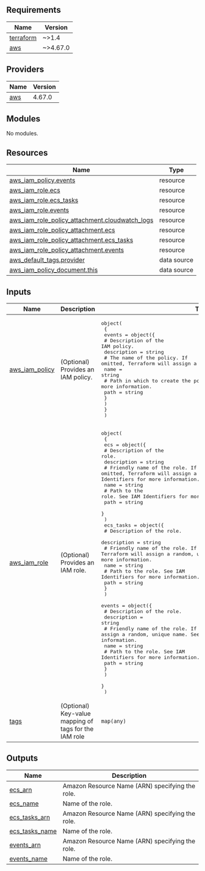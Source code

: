 <!-- BEGIN_TF_DOCS -->
## Requirements

| Name | Version |
|------|---------|
| <a name="requirement_terraform"></a> [terraform](#requirement\_terraform) | ~>1.4 |
| <a name="requirement_aws"></a> [aws](#requirement\_aws) | ~>4.67.0 |

## Providers

| Name | Version |
|------|---------|
| <a name="provider_aws"></a> [aws](#provider\_aws) | 4.67.0 |

## Modules

No modules.

## Resources

| Name | Type |
|------|------|
| [aws_iam_policy.events](https://registry.terraform.io/providers/hashicorp/aws/latest/docs/resources/iam_policy) | resource |
| [aws_iam_role.ecs](https://registry.terraform.io/providers/hashicorp/aws/latest/docs/resources/iam_role) | resource |
| [aws_iam_role.ecs_tasks](https://registry.terraform.io/providers/hashicorp/aws/latest/docs/resources/iam_role) | resource |
| [aws_iam_role.events](https://registry.terraform.io/providers/hashicorp/aws/latest/docs/resources/iam_role) | resource |
| [aws_iam_role_policy_attachment.cloudwatch_logs](https://registry.terraform.io/providers/hashicorp/aws/latest/docs/resources/iam_role_policy_attachment) | resource |
| [aws_iam_role_policy_attachment.ecs](https://registry.terraform.io/providers/hashicorp/aws/latest/docs/resources/iam_role_policy_attachment) | resource |
| [aws_iam_role_policy_attachment.ecs_tasks](https://registry.terraform.io/providers/hashicorp/aws/latest/docs/resources/iam_role_policy_attachment) | resource |
| [aws_iam_role_policy_attachment.events](https://registry.terraform.io/providers/hashicorp/aws/latest/docs/resources/iam_role_policy_attachment) | resource |
| [aws_default_tags.provider](https://registry.terraform.io/providers/hashicorp/aws/latest/docs/data-sources/default_tags) | data source |
| [aws_iam_policy_document.this](https://registry.terraform.io/providers/hashicorp/aws/latest/docs/data-sources/iam_policy_document) | data source |

## Inputs

| Name | Description | Type | Default | Required |
|------|-------------|------|---------|:--------:|
| <a name="input_aws_iam_policy"></a> [aws\_iam\_policy](#input\_aws\_iam\_policy) | (Optional) Provides an IAM policy. | <pre>object(<br>    {<br>      events = object({<br>        # Description of the IAM policy.<br>        description = string<br>        # The name of the policy. If omitted, Terraform will assign a random, unique name.<br>        name = string<br>        # Path in which to create the policy. See IAM Identifiers for more information.<br>        path = string<br>        }<br>      )<br>    }<br>  )</pre> | <pre>{<br>  "events": {<br>    "description": "Policy for ECS.",<br>    "name": "ecs-policy",<br>    "path": "/"<br>  }<br>}</pre> | no |
| <a name="input_aws_iam_role"></a> [aws\_iam\_role](#input\_aws\_iam\_role) | (Optional) Provides an IAM role. | <pre>object(<br>    {<br>      ecs = object({<br>        # Description of the role.<br>        description = string<br>        # Friendly name of the role. If omitted, Terraform will assign a random, unique name. See IAM Identifiers for more information.<br>        name = string<br>        # Path to the role. See IAM Identifiers for more information.<br>        path = string<br>        }<br>      )<br>      ecs_tasks = object({<br>        # Description of the role.<br>        description = string<br>        # Friendly name of the role. If omitted, Terraform will assign a random, unique name. See IAM Identifiers for more information.<br>        name = string<br>        # Path to the role. See IAM Identifiers for more information.<br>        path = string<br>        }<br>      )<br>      events = object({<br>        # Description of the role.<br>        description = string<br>        # Friendly name of the role. If omitted, Terraform will assign a random, unique name. See IAM Identifiers for more information.<br>        name = string<br>        # Path to the role. See IAM Identifiers for more information.<br>        path = string<br>        }<br>      )<br>    }<br>  )</pre> | <pre>{<br>  "ecs": {<br>    "description": "Role for ECS.",<br>    "name": "ecs-role",<br>    "path": "/"<br>  },<br>  "ecs_tasks": {<br>    "description": "Role for ECS Task.",<br>    "name": "ecs-tasks-role",<br>    "path": "/"<br>  },<br>  "events": {<br>    "description": "Role for Events.",<br>    "name": "events-role",<br>    "path": "/"<br>  }<br>}</pre> | no |
| <a name="input_tags"></a> [tags](#input\_tags) | (Optional) Key-value mapping of tags for the IAM role | `map(any)` | `null` | no |

## Outputs

| Name | Description |
|------|-------------|
| <a name="output_ecs_arn"></a> [ecs\_arn](#output\_ecs\_arn) | Amazon Resource Name (ARN) specifying the role. |
| <a name="output_ecs_name"></a> [ecs\_name](#output\_ecs\_name) | Name of the role. |
| <a name="output_ecs_tasks_arn"></a> [ecs\_tasks\_arn](#output\_ecs\_tasks\_arn) | Amazon Resource Name (ARN) specifying the role. |
| <a name="output_ecs_tasks_name"></a> [ecs\_tasks\_name](#output\_ecs\_tasks\_name) | Name of the role. |
| <a name="output_events_arn"></a> [events\_arn](#output\_events\_arn) | Amazon Resource Name (ARN) specifying the role. |
| <a name="output_events_name"></a> [events\_name](#output\_events\_name) | Name of the role. |
<!-- END_TF_DOCS -->
